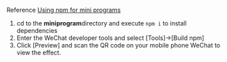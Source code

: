 Reference [Using npm for mini programs](https://developers.weixin.qq.com/miniprogram/dev/devtools/npm.html)

1. cd to the **miniprogram**directory and execute `npm i` to install dependencies
2. Enter the WeChat developer tools and select [Tools]->[Build npm]
3. Click [Preview] and scan the QR code on your mobile phone WeChat to view the effect.
